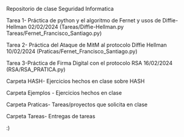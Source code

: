 Repositorio de clase Seguridad Informatica

Tarea 1- Práctica de python y el algoritmo de Fernet y usos de Diffie-Hellman 02/02/2024 (Tareas/Diffie-Hellman.py  Tareas/Fernet_Francisco_Santiago.py)

Tarea 2- Práctica del Ataque de MitM al protocolo Diffie Hellman 10/02/2024 (Praticas/Fernet_Francisco_Santiago.py)

Tarea 3-Práctica de Firma Digital con el protocolo RSA 16/02/2024 (RSA/RSA_PRATICA.py)

Carpeta HASH- Ejercicios hechos en clase sobre HASH

Carpeta Ejemplos - Ejercicios hechos en clase

Carpeta Praticas- Tareas/proyectos que solicita en clase

Carpeta Tareas- Entregas de tareas 


:)
